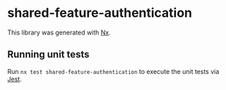 # shared-feature-authentication

This library was generated with [Nx](https://nx.dev).

## Running unit tests

Run `nx test shared-feature-authentication` to execute the unit tests via [Jest](https://jestjs.io).
